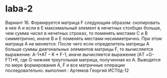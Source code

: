 # laba-2
Вариант 16.
Формируется матрица F следующим образом: скопировать в нее А и
если в Е максимальный элемент в нечетных столбцах больше, чем сумма чисел в нечетных строках,
то поменять местами С и В симметрично, иначе
В и Е поменять местами несимметрично.
При этом матрица А не меняется.
После чего если определитель матрицы А больше суммы диагональных элементов матрицы F, то
вычисляется выражение: A-1*AT – K * F-1, иначе
вычисляется выражение (AТ +G-FТ)*K, где G-нижняя треугольная матрица, полученная из А.
Выводятся по мере формирования А, F и все матричные операции последовательно.
выполнил : Артемов Георгий ИСТбд-12
